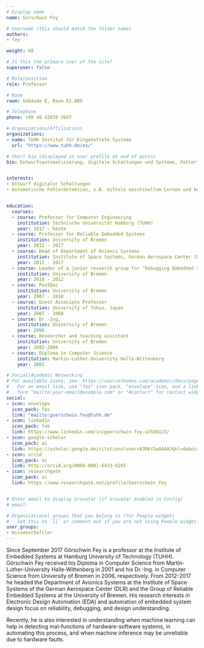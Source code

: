 ```yaml
---
# Display name
name: Görschwin Fey

# Username (this should match the folder name)
authors:
- fey

weight: 60

# Is this the primary user of the site?
superuser: false

# Role/position
role: Professor

# Room
room: Gebäude E, Raum E2.089

# Telephone
phone: +49 40 42878-3697

# Organizations/Affiliations
organizations:
- name: TUHH Institut für Eingebettete Systeme
  url: "https://www.tuhh.de/es/"

# Short bio (displayed in user profile at end of posts)
bio: Entwurfsautomatisierung, digitale Schaltungen und Systeme, Fehlertoleranz, Robustheit


interests:
- Entwurf digitaler Schaltungen
- Automatische Fehlerdetektion, z.B. mittels maschinellem Lernen und beim Einsatz von Lernalgorithmen


education:
  courses:
  - course: Professor for Computer Engineering
    institution: Technische Universität Hamburg (TUHH)
    year: 2017 - heute
  - course: Professor for Reliable Embedded Systems
    institution: University of Bremen
    year: 2012 - 2017
  - course: Head of Department of Avioncs Systems
    institution: Institute of Space Systems, German Aerospace Center (DLR)
    year: 2012 - 2017
  - course: Leader of a junior research group for "Debugging Embedded Systems"
    institution: University of Bremen
    year: 2010 - 2012
  - course: PostDoc 
    institution: University of Bremen
    year: 2007 - 2010
  - course: Guest Associate Professor
    institution: University of Tokyo, Japan
    year: 2007 - 2008
  - course: Dr.-Ing.
    institution: University of Bremen
    year: 2006
  - course: Researcher and teaching assistant
    institution: University of Bremen
    year: 2002-2006
  - course: Diploma in Computer Science
    institution: Martin-Luther-University Halle-Wittenberg
    year: 2001

# Social/Academic Networking
# For available icons, see: https://sourcethemes.com/academic/docs/page-builder/#icons
#   For an email link, use "fas" icon pack, "envelope" icon, and a link in the
#   form "mailto:your-email@example.com" or "#contact" for contact widget.
social:
- icon: envelope
  icon_pack: fas
  link: "mailto:goerschwin.fey@tuhh.de"
- icon: linkedin
  icon_pack: fab
  link: https://www.linkedin.com/in/goerschwin-fey-a3598123/
- icon: google-scholar
  icon_pack: ai
  link: https://scholar.google.de/citations?user=83MkY1wAAAAJ&hl=de&oi=ao
- icon: orcid
  icon_pack: ai
  link: http://orcid.org/0000-0001-6433-6265
- icon: researchgate
  icon_pack: ai
  link: https://www.researchgate.net/profile/Goerschwin_Fey


# Enter email to display Gravatar (if Gravatar enabled in Config)
# email:

# Organizational groups that you belong to (for People widget)
#   Set this to `[]` or comment out if you are not using People widget.
user_groups:
- Wissenschaftler
---
```


Since September 2017 Görschwin Fey is a professor at the Institute of Embedded Systems at Hamburg University of Technology (TUHH). Görschwin Fey received his Diploma in Computer Science from Martin-Luther-University Halle-Wittenberg in 2001 and his Dr.-Ing. in Computer Science from University of Bremen in 2006, respectively. From 2012-2017 he headed the Department of Avionics Systems at the Institute of Space Systems of the German Aerospace Center (DLR) and the Group of Reliable Embedded Systems at the University of Bremen. His research interests in Electronic Design Automation (EDA) and automation of embedded system design focus on reliability, debugging, and design understanding.

Recently, he is also interested in understanding when machine learning can help in detecting mal-functions of hardware-software systems, in automating this process, and when machine inference may be unreliable due to hardware faults.





